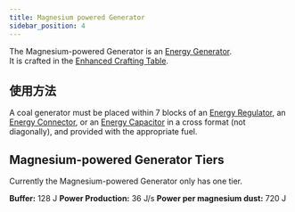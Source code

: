 ```yaml
---
title: Magnesium powered Generator
sidebar_position: 4
---
```


The Magnesium-powered Generator is an [Energy Generator](../Electric-Machines.md#energy-generation).  
It is crafted in the [Enhanced Crafting Table](../../Basic-Machines/Enhanced-Crafting-Table.md).

## 使用方法

A coal generator must be placed within 7 blocks of an [Energy Regulator](../Energy-Management/Energy-Regulator.md), an [Energy Connector](../Energy-Management/Energy-Connector.md), or an [Energy Capacitor](../Energy-Management/Energy-Capacitors.md) in a cross format (not diagonally), and provided with the appropriate fuel.

## Magnesium-powered Generator Tiers

Currently the Magnesium-powered Generator only has one tier.

**Buffer:** 128 J **Power Production:** 36 J/s **Power per magnesium dust:** 720 J
